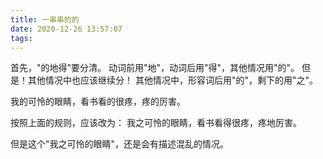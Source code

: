 ```yaml
---
title: 一串串的的
date: 2020-12-26 13:57:07
tags:
---
```


首先，"的地得"要分清。
动词前用"地"，动词后用"得"，其他情况用"的"。
但是！其他情况中也应该继续分！
其他情况中，形容词后用"的"，剩下的用"之"。

我的可怜的眼睛，看书看的很疼，疼的厉害。

按照上面的规则，应该改为：
我之可怜的眼睛，看书看得很疼，疼地厉害。

但是这个"我之可怜的眼睛"，还是会有描述混乱的情况。
